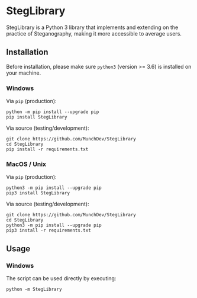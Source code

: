 # StegLibrary

StegLibrary is a Python 3 library that implements and extending on the practice of
Steganography, making it more accessible to average users.

## Installation

Before installation, please make sure `python3` (version >= 3.6) is installed on your machine.

### Windows

Via `pip` (production):

```
python -m pip install --upgrade pip
pip install StegLibrary
```

Via source (testing/development):
```
git clone https://github.com/MunchDev/StegLibrary
cd StegLibrary
pip install -r requirements.txt
```

### MacOS / Unix

Via `pip` (production):

```
python3 -m pip install --upgrade pip
pip3 install StegLibrary
```

Via source (testing/development):
```
git clone https://github.com/MunchDev/StegLibrary
cd StegLibrary
python3 -m pip install --upgrade pip
pip3 install -r requirements.txt
```

## Usage

### Windows

The script can be used directly by executing:

```
python -m StegLibrary
```

